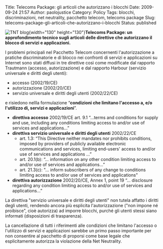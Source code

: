 Title: Telecoms Package: gli articoli che autorizzano i blocchi
Date: 2009-09-24 21:57
Author: paolojustice
Category: Policy
Tags: blocchi, discriminazioni, net neutrality, pacchetto telecom, telecoms package
Slug: telecoms-package-gli-articoli-che-autorizzano-i-blocchi
Status: published

![TNT blog](http://blog.tntvillage.scambioetico.org/wp-content/uploads/2009/09/BlackoutTP.jpg){width="130" height="130"}**Telecoms Package: un approfondimento tecnico sugli articoli delle direttive che autorizzano il blocco di servizi e applicazioni.**

**<!--more-->**

I problemi principali nel Pacchetto Telecom concernenti l'autorizzazione a pratiche discriminatorie e di blocco nei confronti di servizi e applicazioni su Internet sono stati diffusi in tre direttive così come modificate dal rapporto Trautmann (accesso, autorizzazione) e dal rapporto Harbour (servizio universale e diritti degli utenti):

-   accesso (2002/19/CE)
-   autorizzazione (2002/20/CE)
-   servizio universale e diritti degli utenti (2002/22/CE)

e risiedono nellla formulazione “**condizioni che limitano l'accesso a, e/o l'utilizzo di, servizi e applicazioni**”.

-   **direttiva accesso** 2002/19/CE art. 9.1 “...terms and conditions for supply and use, including any conditions limiting access to and/or use of services and applications...”
-   **direttiva servizio universale e diritti degli utenti** 2002/22/CE
    -   art. 1.3: “This Directive neither mandates nor prohibits conditions, imposed by providers of publicly available electronic communications and services, limiting end-users' access to and/or use of services and applications ...”
    -   art. 20.1(b): “… information on any other condition limiting access to and/or use of services and applications...”
    -   art. 21.3(c): "... inform subscribers of any change to conditions limiting access to and/or use of services and applications"
-   **direttiva autorizzazione** 2002/20/CE, Annex 1, point 19 “… disclosure regarding any condition limiting access to and/or use of services and applications...”

La direttiva "servizio universale e diritti degli utenti" non tutela affatto i diritti degli utenti, rendendo ancora più esplicita l'autorizzazione ("non impone né proibisce", cioè autorizza) ad imporre blocchi, purché gli utenti stessi siano informati (disposizioni di trasparenza).

La cancellazione di tutti i riferimenti alle condizioni che limitano l'accesso o l'utilizzo di servizi e applicazioni sarebbe un primo passo importante per non consentire al pacchetto di proporsi come base legale che esplicitamente autorizza la violazione della Net Neutrality.
